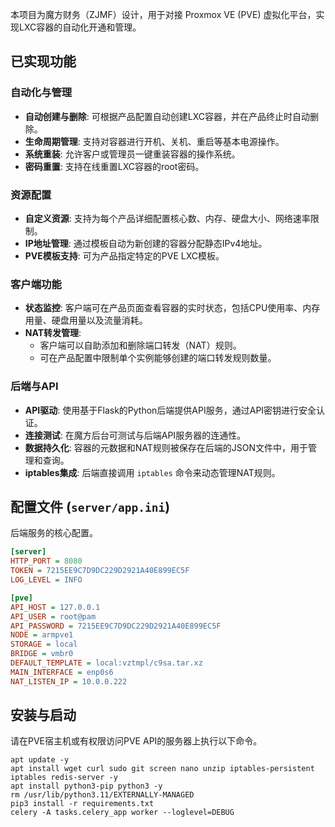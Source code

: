 本项目为魔方财务（ZJMF）设计，用于对接 Proxmox VE (PVE) 虚拟化平台，实现LXC容器的自动化开通和管理。

## 已实现功能

### 自动化与管理
- **自动创建与删除**: 可根据产品配置自动创建LXC容器，并在产品终止时自动删除。
- **生命周期管理**: 支持对容器进行开机、关机、重启等基本电源操作。
- **系统重装**: 允许客户或管理员一键重装容器的操作系统。
- **密码重置**: 支持在线重置LXC容器的root密码。

### 资源配置
- **自定义资源**: 支持为每个产品详细配置核心数、内存、硬盘大小、网络速率限制。
- **IP地址管理**: 通过模板自动为新创建的容器分配静态IPv4地址。
- **PVE模板支持**: 可为产品指定特定的PVE LXC模板。

### 客户端功能
- **状态监控**: 客户端可在产品页面查看容器的实时状态，包括CPU使用率、内存用量、硬盘用量以及流量消耗。
- **NAT转发管理**:
    - 客户端可以自助添加和删除端口转发（NAT）规则。
    - 可在产品配置中限制单个实例能够创建的端口转发规则数量。

### 后端与API
- **API驱动**: 使用基于Flask的Python后端提供API服务，通过API密钥进行安全认证。
- **连接测试**: 在魔方后台可测试与后端API服务器的连通性。
- **数据持久化**: 容器的元数据和NAT规则被保存在后端的JSON文件中，用于管理和查询。
- **iptables集成**: 后端直接调用 `iptables` 命令来动态管理NAT规则。

## 配置文件 (`server/app.ini`)

后端服务的核心配置。

```ini
[server]
HTTP_PORT = 8080
TOKEN = 7215EE9C7D9DC229D2921A40E899EC5F
LOG_LEVEL = INFO

[pve]
API_HOST = 127.0.0.1
API_USER = root@pam
API_PASSWORD = 7215EE9C7D9DC229D2921A40E899EC5F
NODE = armpve1
STORAGE = local
BRIDGE = vmbr0
DEFAULT_TEMPLATE = local:vztmpl/c9sa.tar.xz
MAIN_INTERFACE = enp0s6
NAT_LISTEN_IP = 10.0.0.222
```

## 安装与启动

请在PVE宿主机或有权限访问PVE API的服务器上执行以下命令。

```shell
apt update -y
apt install wget curl sudo git screen nano unzip iptables-persistent iptables redis-server -y
apt install python3-pip python3 -y
rm /usr/lib/python3.11/EXTERNALLY-MANAGED
pip3 install -r requirements.txt
celery -A tasks.celery_app worker --loglevel=DEBUG
```
